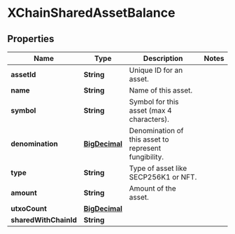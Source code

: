 # XChainSharedAssetBalance

## Properties
Name | Type | Description | Notes
------------ | ------------- | ------------- | -------------
**assetId** | **String** | Unique ID for an asset. | 
**name** | **String** | Name of this asset. | 
**symbol** | **String** | Symbol for this asset (max 4 characters). | 
**denomination** | [**BigDecimal**](BigDecimal.md) | Denomination of this asset to represent fungibility. | 
**type** | **String** | Type of asset like SECP256K1 or NFT. | 
**amount** | **String** | Amount of the asset. | 
**utxoCount** | [**BigDecimal**](BigDecimal.md) |  | 
**sharedWithChainId** | **String** |  | 
